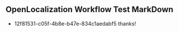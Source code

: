 ## OpenLocalization Workflow Test MarkDown
* 12f81531-c05f-4b8e-b47e-834c1aedabf5 thanks!

<!--HONumber=Jul16_HO3-->


